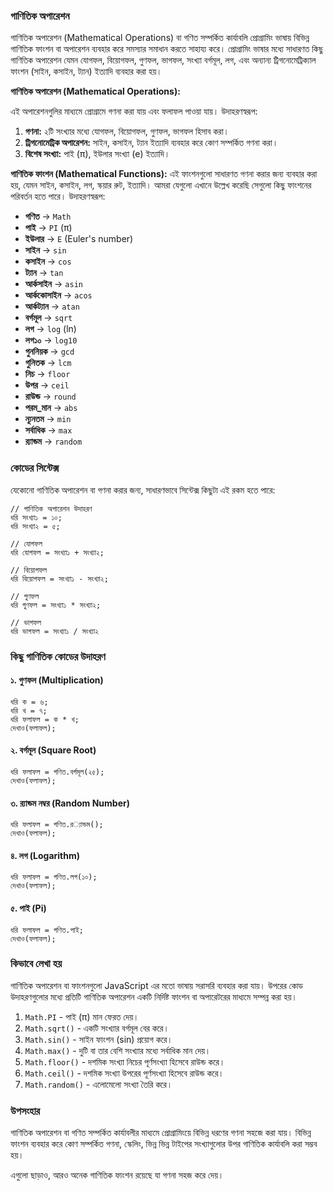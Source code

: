 ### গাণিতিক অপারেশন
গাণিতিক অপারেশন (Mathematical Operations) বা গণিত সম্পর্কিত কার্যাবলি প্রোগ্রামিং ভাষায় বিভিন্ন গাণিতিক ফাংশন বা অপারেশন ব্যবহার করে সমস্যার সমাধান করতে সাহায্য করে। প্রোগ্রামিং ভাষার মধ্যে সাধারণত কিছু গাণিতিক অপারেশন যেমন যোগফল, বিয়োগফল, গুণফল, ভাগফল, সংখ্যা বর্গমূল, লগ, এবং অন্যান্য ট্রিগনোমেট্রিক্যাল ফাংশন (সাইন, কসাইন, ট্যান) ইত্যাদি ব্যবহার করা হয়।

**গাণিতিক অপারেশন (Mathematical Operations):**

এই অপারেশনগুলির মাধ্যমে প্রোগ্রামে গণনা করা যায় এবং ফলাফল পাওয়া যায়। উদাহরণস্বরূপ:

1. **গণনা:** ২টি সংখ্যার মধ্যে যোগফল, বিয়োগফল, গুণফল, ভাগফল হিসাব করা।
2. **ট্রিগনোমেট্রিক অপারেশন:** সাইন, কসাইন, ট্যান ইত্যাদি ব্যবহার করে কোণ সম্পর্কিত গণনা করা।
3. **বিশেষ সংখ্যা:** পাই (π), ইউলার সংখ্যা (e) ইত্যাদি।

**গাণিতিক ফাংশন (Mathematical Functions):**
এই ফাংশনগুলো সাধারণত গণনা করার জন্য ব্যবহার করা হয়, যেমন সাইন, কসাইন, লগ, স্কয়ার রুট, ইত্যাদি। আমরা যেগুলো এখানে উল্লেখ করেছি সেগুলো কিছু ফাংশনের পরিবর্তন হতে পারে। উদাহরণস্বরূপ:

* **গণিত** → `Math`
* **পাই** → `PI` (π)
* **ইউলার** → `E` (Euler's number)
* **সাইন** → `sin`
* **কসাইন** → `cos`
* **ট্যান** → `tan`
* **আর্কসাইন** → `asin`
* **আর্ককোসাইন** → `acos`
* **আর্কট্যান** → `atan`
* **বর্গমূল** → `sqrt`
* **লগ** → `log` (ln)
* **লগ১০** → `log10`
* **গুননিয়ক** → `gcd`
* **গুনিতক** → `lcm`
* **নিচ** → `floor`
* **উপর** → `ceil`
* **রাউন্ড** → `round`
* **পরম\_মান** → `abs`
* **ন্যূনতম** → `min`
* **সর্বাধিক** → `max`
* **র‌্যান্ডম** → `random`

### কোডের সিন্টেক্স

যেকোনো গাণিতিক অপারেশন বা গণনা করার জন্য, সাধারণভাবে সিন্টেক্স কিছুটা এই রকম হতে পারে:

```text
// গাণিতিক অপারেশন উদাহরণ
ধরি সংখ্যা১ = ১০;
ধরি সংখ্যা২ = ৫;

// যোগফল
ধরি যোগফল = সংখ্যা১ + সংখ্যা২; 

// বিয়োগফল
ধরি বিয়োগফল = সংখ্যা১ - সংখ্যা২; 

// গুণফল
ধরি গুণফল = সংখ্যা১ * সংখ্যা২; 

// ভাগফল
ধরি ভাগফল = সংখ্যা১ / সংখ্যা২ 
```

### কিছু গাণিতিক কোডের উদাহরণ

#### ১. গুণফল (Multiplication)

```text
ধরি ক = ৬;
ধরি খ = ৭;
ধরি ফলাফল = ক * খ;
দেখাও(ফলাফল);
```

#### ২. বর্গমূল (Square Root)

```text
ধরি ফলাফল = গণিত.বর্গমূল(২৫);
দেখাও(ফলাফল);
```

#### ৩. র‌্যান্ডম নম্বর (Random Number)

```text
ধরি ফলাফল = গণিত.র‌্যান্ডম();
দেখাও(ফলাফল);
```

#### ৪. লগ (Logarithm)

```text
ধরি ফলাফল = গণিত.লগ(১০);
দেখাও(ফলাফল);
```

#### ৫. পাই (Pi)

```text
ধরি ফলাফল = গণিত.পাই;
দেখাও(ফলাফল);
```

### **কিভাবে লেখা হয়**

গাণিতিক অপারেশন বা ফাংশনগুলো JavaScript এর মতো ভাষায় সরাসরি ব্যবহার করা যায়। উপরের কোড উদাহরণগুলোর মধ্যে প্রতিটি গাণিতিক অপারেশন একটি নির্দিষ্ট ফাংশন বা অপারেটরের মাধ্যমে সম্পন্ন করা হয়।

1. `Math.PI` - পাই (π) মান ফেরত দেয়।
2. `Math.sqrt()` - একটি সংখ্যার বর্গমূল বের করে।
3. `Math.sin()` - সাইন ফাংশন (sin) প্রয়োগ করে।
4. `Math.max()` - দুটি বা তার বেশি সংখ্যার মধ্যে সর্বাধিক মান দেয়।
5. `Math.floor()` - দশমিক সংখ্যা নিচের পূর্ণসংখ্যা হিসেবে রাউন্ড করে।
6. `Math.ceil()` - দশমিক সংখ্যা উপরের পূর্ণসংখ্যা হিসেবে রাউন্ড করে।
7. `Math.random()` - এলোমেলো সংখ্যা তৈরি করে।

### উপসংহার

গাণিতিক অপারেশন বা গণিত সম্পর্কিত কার্যাবলীর মাধ্যমে প্রোগ্রামিংয়ে বিভিন্ন ধরণের গণনা সহজে করা যায়। বিভিন্ন ফাংশন ব্যবহার করে কোণ সম্পর্কিত গণনা, স্কেলিং, ভিন্ন ভিন্ন টাইপের সংখ্যাগুলোর উপর গাণিতিক কার্যাবলি করা সম্ভব হয়।

এগুলো ছাড়াও, আরও অনেক গাণিতিক ফাংশন রয়েছে যা গণনা সহজ করে দেয়।
